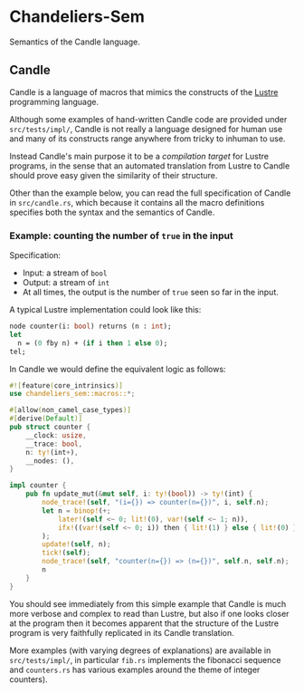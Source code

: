 # Chandeliers-Sem

Semantics of the Candle language.


## Candle

Candle is a language of macros that mimics the constructs of the
[Lustre](https://en.wikipedia.org/wiki/Lustre_(programming_language))
programming language.

Although some examples of hand-written Candle code are provided under
`src/tests/impl/`, Candle is not really a language designed for human use and many
of its constructs range anywhere from tricky to inhuman to use.

Instead Candle's main purpose it to be a _compilation target_ for Lustre
programs, in the sense that an automated translation from Lustre to Candle
should prove easy given the similarity of their structure.

Other than the example below, you can read the full specification of
Candle in `src/candle.rs`, which because it contains all the macro definitions
specifies both the syntax and the semantics of Candle.

### Example: counting the number of `true` in the input

Specification:
- Input: a stream of `bool`
- Output: a stream of `int`
- At all times, the output is the number of `true` seen so far in the input.

A typical Lustre implementation could look like this:

```ml
node counter(i: bool) returns (n : int);
let
  n = (0 fby n) + (if i then 1 else 0);
tel;
```

In Candle we would define the equivalent logic as follows:

```rs
#![feature(core_intrinsics)]
use chandeliers_sem::macros::*;

#[allow(non_camel_case_types)]
#[derive(Default)]
pub struct counter {
    __clock: usize,
    __trace: bool,
    n: ty!(int+),
    __nodes: (),
}

impl counter {
    pub fn update_mut(&mut self, i: ty!(bool)) -> ty!(int) {
        node_trace!(self, "(i={}) => counter(n={})", i, self.n);
        let n = binop!(+;
            later!(self <~ 0; lit!(0), var!(self <~ 1; n)),
            ifx!((var!(self <~ 0; i)) then { lit!(1) } else { lit!(0) })
        );
        update!(self, n);
        tick!(self);
        node_trace!(self, "counter(n={}) => (n={})", self.n, self.n);
        n
    }
}
```

You should see immediately from this simple example that Candle is much
more verbose and complex to read than Lustre, but also if one looks closer
at the program then it becomes apparent that the structure of the Lustre
program is very faithfully replicated in its Candle translation.

More examples (with varying degrees of explanations) are available
in `src/tests/impl/`, in particular `fib.rs` implements the fibonacci sequence
and `counters.rs` has various examples around the theme of integer counters).

